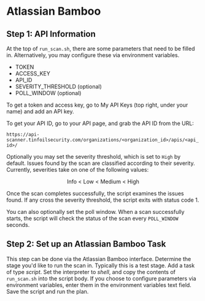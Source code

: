 # Atlassian Bamboo

## Step 1: API Information
At the top of `run_scan.sh`, there are some parameters that need to be filled in. Alternatively, you may configure these via environment variables.
* TOKEN
* ACCESS_KEY
* API_ID
* SEVERITY_THRESHOLD (optional)
* POLL_WINDOW (optional)

To get a token and access key, go to My API Keys (top right, under your name) and add an API key.

To get your API ID, go to your API page, and grab the API ID from the URL:

`https://api-scanner.tinfoilsecurity.com/organizations/<organization_id>/apis/<api_id>/`

Optionally you may set the severity threshold, which is set to `High` by default. Issues found by the scan are classified according to their severity. Currently, severities take on one of the following values:

<p align=center>Info < Low < Medium < High</p>

Once the scan completes successfully, the script examines the issues found. If any cross the severity threshold, the script exits with status code 1.

You can also optionally set the poll window. When a scan successfully starts, the script will check the status of the scan every `POLL_WINDOW` seconds. 

## Step 2: Set up an Atlassian Bamboo Task
This step can be done via the Atlassian Bamboo interface. Determine the stage you'd like to run the scan in. Typically this is a test stage. Add a task of type *script*. Set the interpreter to *shell*, and copy the contents of `run_scan.sh` into the script body. If you choose to configure parameters via environment variables, enter them in the environment variables text field. Save the script and run the plan.